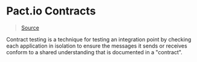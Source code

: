 # Pact.io Contracts

> [Source](https://docs.pact.io/)

Contract testing is a technique for testing an integration point by checking each application in isolation to ensure the messages it sends or receives conform to a shared understanding that is documented in a "contract".
